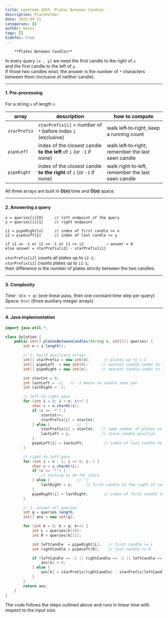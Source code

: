 ```yaml
---
title: LeetCode 2055. Plates Between Candles - 
description: Placeholder
date: 2025-09-21
categories: []
author: moses
tags: []
hideToc: true
---
```

        **Plates Between Candles**

In every query `[x , y]` we need the first candle to the right of `x`  
and the first candle to the left of `y`.  
If those two candles exist, the answer is the number of `*` characters
between them (inclusive of neither candle).

--------------------------------------------------------------------

#### 1.  Pre‑processing

For a string `s` of length `n`

| array | description | how to compute |
|-------|-------------|----------------|
| `starPrefix` | `starPrefix[i]` = number of `*` before index `i` (exclusive) | walk left‑to‑right, keep a running count |
| `pipeLeft`   | index of the closest candle **to the left** of `i` (or `-1` if none) | walk left‑to‑right, remember the last seen candle |
| `pipeRight`  | index of the closest candle **to the right** of `i` (or `-1` if none) | walk right‑to‑left, remember the last seen candle |

All three arrays are built in **O(n)** time and **O(n)** space.

--------------------------------------------------------------------

#### 2.  Answering a query

```
x = queries[i][0]     // left endpoint of the query
y = queries[i][1]     // right endpoint

i1 = pipeRight[x]     // index of first candle >= x
i2 = pipeLeft[y]      // index of last candle <= y

if i1 == -1 or i2 == -1 or i1 >= i2          → answer = 0
else answer = starPrefix[i2] - starPrefix[i1]
```

`starPrefix[i2]` counts all plates up to `i2‑1`;  
`starPrefix[i1]` counts plates up to `i1‑1`;  
their difference is the number of plates strictly between the two candles.

--------------------------------------------------------------------

#### 3.  Complexity

*Time* : `O(n + q)` (one linear pass, then one constant‑time step per query)  
*Space*: `O(n)` (three auxiliary integer arrays)

--------------------------------------------------------------------

#### 4.  Java implementation

```java
import java.util.*;

class Solution {
    public int[] platesBetweenCandles(String s, int[][] queries) {
        int n = s.length();

        // 1. build auxiliary arrays
        int[] starPrefix = new int[n];      // plates up to i-1
        int[] pipeLeft  = new int[n];      // nearest candle index to the left
        int[] pipeRight = new int[n];      // nearest candle index to the right

        int starCnt = 0;
        int lastLeft = -1;   // -1 means no candle seen yet
        int lastRight = -1;

        // left‑to‑right pass
        for (int i = 0; i < n; i++) {
            char c = s.charAt(i);
            if (c == '*') {
                starCnt++;
                starPrefix[i] = starCnt;
            } else {            // '|'
                starPrefix[i] = starCnt;   // same number of plates so far
                lastLeft = i;              // store candle position
            }
            pipeLeft[i] = lastLeft;         // index of last candle to the left
        }

        // right‑to‑left pass
        for (int i = n - 1; i >= 0; i--) {
            char c = s.charAt(i);
            if (c == '*') {
                // nothing to do for stars
            } else {            // '|'
                lastRight = i;      // first candle to the right of current
            }
            pipeRight[i] = lastRight;       // index of first candle to the right
        }

        // 2. answer all queries
        int q = queries.length;
        int[] ans = new int[q];

        for (int k = 0; k < q; k++) {
            int L = queries[k][0];
            int R = queries[k][1];

            int leftCandle  = pipeRight[L];   // first candle >= L
            int rightCandle = pipeLeft[R];    // last candle <= R

            if (leftCandle == -1 || rightCandle == -1 || leftCandle >= rightCandle) {
                ans[k] = 0;
            } else {
                ans[k] = starPrefix[rightCandle] - starPrefix[leftCandle];
            }
        }
        return ans;
    }
}
```

The code follows the steps outlined above and runs in linear time with respect
to the input size.